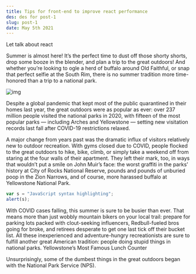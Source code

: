 ```yaml
---
title: Tips for front-end to improve react performance
des: des for post-1
slug: post-1
date: May 5th 2021
---
```

Let talk about react

Summer is almost here! It’s the perfect time to dust off those shorty shorts, drop some booze in the blender, and plan a trip to the great outdoors! And whether you’re looking to ogle a herd of buffalo around Old Faithful, or snap that perfect selfie at the South Rim, there is no summer tradition more time-honored than a trip to a national park.

![img](https://miro.medium.com/max/4032/1*hWhjR0nY9clgN9TnP17JEA.jpeg)

Despite a global pandemic that kept most of the public quarantined in their homes last year, the great outdoors were as popular as ever: over 237 million people visited the national parks in 2020, with fifteen of the most popular parks — including Arches and Yellowstone — setting new visitation records last fall after COVID-19 restrictions relaxed.

A major change from years past was the dramatic influx of visitors relatively new to outdoor recreation. With gyms closed due to COVID, people flocked to the great outdoors to hike, bike, climb, or simply take a weekend off from staring at the four walls of their apartment. They left their mark, too, in ways that wouldn’t put a smile on John Muir’s face: the worst graffiti in the parks’ history at City of Rocks National Reserve, pounds and pounds of unburied poop in the Zion Narrows, and of course, more harassed buffalo at Yellowstone National Park.

```javascript
var s = "JavaScript syntax highlighting";
alert(s);
```

With COVID cases falling, this summer is sure to be busier than ever. That means more than just wobbly mountain bikers on your local trail: prepare for parking lots packed with clout-seeking influencers, Redbull-fueled bros going for broke, and retirees desperate to get one last tick off their bucket list. All these inexperienced and adventure-hungry recreationists are sure to fulfill another great American tradition: people doing stupid things in national parks.
Yellowstone’s Most Famous Lunch Counter

Unsurprisingly, some of the dumbest things in the great outdoors began with the National Park Service (NPS).